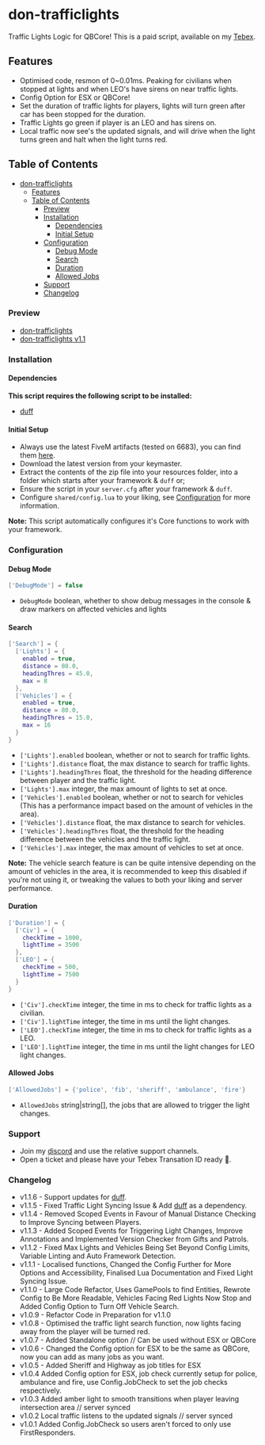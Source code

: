 # don-trafficlights

Traffic Lights Logic for QBCore! This is a paid script, available on my [Tebex](https://dons-developments.tebex.io/package/5370160).

## Features

- Optimised code, resmon of 0~0.01ms. Peaking for civilians when stopped at lights and when LEO's have sirens on near traffic lights.
- Config Option for ESX or QBCore!
- Set the duration of traffic lights for players, lights will turn green after car has been stopped for the duration.
- Traffic Lights go green if player is an LEO and has sirens on.
- Local traffic now see's the updated signals, and will drive when the light turns green and halt when the light turns red.

## Table of Contents

- [don-trafficlights](#don-trafficlights)
  - [Features](#features)
  - [Table of Contents](#table-of-contents)
    - [Preview](#preview)
    - [Installation](#installation)
      - [Dependencies](#dependencies)
      - [Initial Setup](#initial-setup)
    - [Configuration](#configuration)
      - [Debug Mode](#debug-mode)
      - [Search](#search)
      - [Duration](#duration)
      - [Allowed Jobs](#allowed-jobs)
    - [Support](#support)
    - [Changelog](#changelog)

### Preview

- [don-trafficlights](https://www.youtube.com/watch?v=xx_WiEObrHk)
- [don-trafficlights v1.1](https://streamable.com/1a4gll)

### Installation

#### Dependencies

**This script requires the following script to be installed:**

- [duff](https://github.com/DonHulieo/duff)

#### Initial Setup

- Always use the latest FiveM artifacts (tested on 6683), you can find them [here](https://runtime.fivem.net/artifacts/fivem/build_server_windows/master/).
- Download the latest version from your keymaster.
- Extract the contents of the zip file into your resources folder, into a folder which starts after your framework & `duff` or;
- Ensure the script in your `server.cfg` after your framework & `duff`.
- Configure `shared/config.lua` to your liking, see [Configuration](#configuration) for more information.

**Note:** This script automatically configures it's Core functions to work with your framework.

### Configuration

#### Debug Mode

```lua
['DebugMode'] = false
```

- `DebugMode` boolean, whether to show debug messages in the console & draw markers on affected vehicles and lights

#### Search

```lua
['Search'] = {
  ['Lights'] = {
    enabled = true,
    distance = 80.0,
    headingThres = 45.0,
    max = 8
  },
  ['Vehicles'] = {
    enabled = true,
    distance = 80.0,
    headingThres = 15.0,
    max = 16
  }
}
```

- `['Lights'].enabled` boolean, whether or not to search for traffic lights.
- `['Lights'].distance` float, the max distance to search for traffic lights.
- `['Lights'].headingThres` float, the threshold for the heading difference between player and the traffic light.
- `['Lights'].max` integer, the max amount of lights to set at once.
- `['Vehicles'].enabled` boolean, whether or not to search for vehicles (This has a performance impact based on the amount of vehicles in the area).
- `['Vehicles'].distance` float, the max distance to search for vehicles.
- `['Vehicles'].headingThres` float, the threshold for the heading difference between the vehicles and the traffic light.
- `['Vehicles'].max` integer, the max amount of vehicles to set at once.
  
**Note:** The vehicle search feature is can be quite intensive depending on the amount of vehicles in the area, it is recommended to keep this disabled if you're not using it, or tweaking the values to both your liking and server performance.

#### Duration

```lua
['Duration'] = {
  ['Civ'] = {
    checkTime = 1000,
    lightTime = 3500
  },
  ['LEO'] = {
    checkTime = 500,
    lightTime = 7500
  }
}
```

- `['Civ'].checkTime` integer, the time in ms to check for traffic lights as a civilian.
- `['Civ'].lightTime` integer, the time in ms until the light changes.
- `['LEO'].checkTime` integer, the time in ms to check for traffic lights as a LEO.
- `['LEO'].lightTime` integer, the time in ms until the light changes for LEO light changes.

#### Allowed Jobs

```lua
['AllowedJobs'] = {'police', 'fib', 'sheriff', 'ambulance', 'fire'}
```

- `AllowedJobs` string|string[], the jobs that are allowed to trigger the light changes.

### Support

- Join my [discord](https://discord.gg/tVA58nbBuk) and use the relative support channels.
- Open a ticket and please have your Tebex Transation ID ready 🙂.

### Changelog

- v1.1.6 - Support updates for [duff](https://github.com/DonHulieo/duff).
- v1.1.5 - Fixed Traffic Light Syncing Issue & Add [duff](https://github.com/DonHulieo/duff) as a dependency.
- v1.1.4 - Removed Scoped Events in Favour of Manual Distance Checking to Improve Syncing between Players.
- v1.1.3 - Added Scoped Events for Triggering Light Changes, Improve Annotations and Implemented Version Checker from Gifts and Patrols.
- v1.1.2 - Fixed Max Lights and Vehicles Being Set Beyond Config Limits, Variable Linting and Auto Framework Detection.
- v1.1.1 - Localised functions, Changed the Config Further for More Options and Accessibility, Finalised Lua Documentation and Fixed Light Syncing Issue.
- v1.1.0 - Large Code Refactor, Uses GamePools to find Entities, Rewrote Config to Be More Readable, Vehicles Facing Red Lights Now Stop and Added Config Option to Turn Off Vehicle Search.
- v1.0.9 - Refactor Code in Preparation for v1.1.0
- v1.0.8 - Optimised the traffic light search function, now lights facing away from the player will be turned red.
- v1.0.7 - Added Standalone option // Can be used without ESX or QBCore
- v1.0.6 - Changed the Config option for ESX to be the same as QBCore, now you can add as many jobs as you want.
- v1.0.5 - Added Sheriff and Highway as job titles for ESX
- v1.0.4 Added Config option for ESX, job check currently setup for police, ambulance and fire, use Config.JobCheck to set the job checks respectively.
- v1.0.3 Added amber light to smooth transitions when player leaving intersection area // server synced
- v1.0.2 Local traffic listens to the updated signals // server synced
- v1.0.1 Added Config.JobCheck so users aren't forced to only use FirstResponders.
